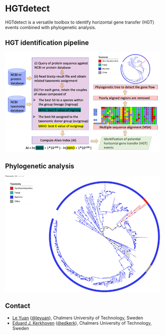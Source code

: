# HGTdetect
HGTdetect is a versatile toolbox to identify horizontal gene transfer (HGT) events combined with phylogenetic analysis.

## HGT identification pipeline
![image](https://github.com/SysBioChalmers/HGTdetect/blob/master/doc/HGT_pipeline.png)

## Phylogenetic analysis
![image](https://github.com/SysBioChalmers/HGTdetect/blob/master/doc/YOL164W_circle_tree.png)

## Contact
* [Le Yuan](https://www.chalmers.se/en/Staff/Pages/leyu.aspx) ([@leyuan](https://github.com/le-yuan)), Chalmers University of Technology, Sweden
* [Eduard J. Kerkhoven](https://www.chalmers.se/en/staff/Pages/Eduard-Kerkhoven.aspx) ([@edkerk](https://github.com/edkerk)), Chalmers University of Technology, Sweden

